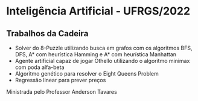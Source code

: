 # Inteligência Artificial - UFRGS/2022
## Trabalhos da Cadeira
- Solver do 8-Puzzle utilizando busca em grafos com os algoritmos BFS, DFS, A* com heurística Hamming e A* com heurística Manhattan
- Agente artificial capaz de jogar Othello utilizando o algoritmo minimax com poda alfa-beta
- Algoritmo genético para resolver o Eight Queens Problem
- Regressão linear para prever preços

Ministrada pelo Professor Anderson Tavares
